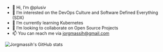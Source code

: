 - 👋 Hi, I’m @plusiv
- 👀 I’m interested on the DevOps Culture and Software Defined Everything (SDX)
- 🌱 I’m currently learning Kubernetes
- 🤝 I’m looking to collaborate on Open Source Projects
- 📫 You can reach me via jorgmassih@gmail.com

![Jorgmassih's GitHub stats](https://github-readme-stats.vercel.app/api?username=plusiv&count_private=true&show_icons=true&theme=github_dark)

<!---
plusiv/Plusiv is a ✨ special ✨ repository because its `README.md` (this file) appears on your GitHub profile.
You can click the Preview link to take a look at your changes.
--->
